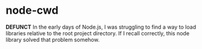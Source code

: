 node-cwd
========

**DEFUNCT**
In the early days of Node.js,
I was struggling to find a way to load libraries relative to the root project directory.
If I recall correctly, this node library solved that problem somehow.
